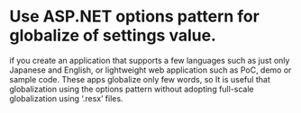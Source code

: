 # Use ASP.NET options pattern for globalize of settings value.
 
if you create an application that supports a few languages such as just only Japanese and English, or lightweight web application such as PoC, demo or sample code. These apps globalize only few words, so It is useful that globalization using the options pattern without adopting full-scale globalization using ‘.resx’ files.
